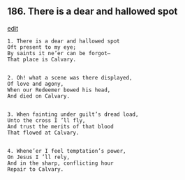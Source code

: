 
## 186.  There is a dear and hallowed spot
[edit](https://docs.google.com/document/d/1PSbfpBTZQE4IciEG4CP96U%2DF4aqcD%2D5P/edit?mode=html)



    1. There is a dear and hallowed spot
    Oft present to my eye;
    By saints it ne’er can be forgot—
    That place is Calvary.


    2. Oh! what a scene was there displayed,
    Of love and agony,
    When our Redeemer bowed his head,
    And died on Calvary.


    3. When fainting under guilt’s dread load,
    Unto the cross I ’ll fly,
    And trust the merits of that blood
    That flowed at Calvary.


    4. Whene’er I feel temptation’s power,
    On Jesus I ’ll rely,
    And in the sharp, conflicting hour
    Repair to Calvary.
